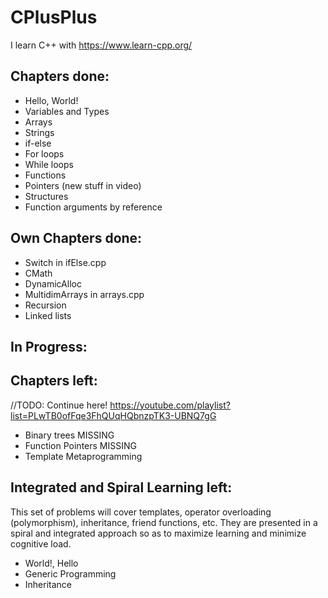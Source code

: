 # CPlusPlus

I learn C++ with https://www.learn-cpp.org/

## Chapters done:
* Hello, World!
* Variables and Types  
* Arrays
* Strings
* if-else
* For loops
* While loops
* Functions
* Pointers (new stuff in video)
* Structures
* Function arguments by reference

## Own Chapters done:
* Switch in ifElse.cpp
* CMath
* DynamicAlloc
* MultidimArrays in arrays.cpp
* Recursion
* Linked lists

## In Progress:

## Chapters left:
//TODO: Continue here! https://youtube.com/playlist?list=PLwTB0ofFqe3FhQUqHQbnzpTK3-UBNQ7gG
* Binary trees MISSING
* Function Pointers MISSING
* Template Metaprogramming

## Integrated and Spiral Learning left:
This set of problems will cover templates, operator overloading (polymorphism), inheritance, friend functions, etc. They are presented in a spiral and integrated approach so as to maximize learning and minimize cognitive load.
* World!, Hello
* Generic Programming
* Inheritance 

